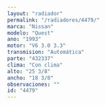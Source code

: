 ```yaml
---
layout: "radiador"
permalink: "/radiadores/4479/"
marca: "Nissan"
modelo: "Quest"
ano: "1993"
motor: "V6 3.0 3.3"
transmision: "Automática"
parte: "432337"
clima: "Con clima"
alto: "25 3/8"
ancho: "18 3/8"
observaciones: ""
id: "4479"
---
```


